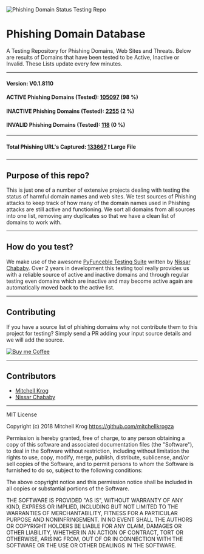 <img src="https://github.com/mitchellkrogza/Phishing.Database/blob/master/dev-tools/phishing-logo.jpg" alt="Phishing Domain Status Testing Repo"/>

# Phishing Domain Database

A Testing Repository for Phishing Domains, Web Sites and Threats. 
Below are results of Domains that have been tested to be Active, Inactive or Invalid. 
These Lists update every few minutes. 

_______________
#### Version: V0.1.8110
#### ACTIVE Phishing Domains (Tested): [105097](https://raw.githubusercontent.com/mitchellkrogza/Phishing.Database/master/phishing-domains-ACTIVE.txt) (98 %)
#### INACTIVE Phishing Domains (Tested): [2255](https://raw.githubusercontent.com/mitchellkrogza/Phishing.Database/master/phishing-domains-INACTIVE.txt) (2 %)
#### INVALID Phishing Domains (Tested): [118](https://raw.githubusercontent.com/mitchellkrogza/Phishing.Database/master/phishing-domains-INVALID.txt) (0 %)
*****************************
#### Total Phishing URL's Captured: [133667](https://raw.githubusercontent.com/mitchellkrogza/Phishing.Database/master/input-source/ALL-feeds.list) :exclamation: Large File
____________________


## Purpose of this repo?

This is just one of a number of extensive projects dealing with testing the status of harmful domain names and web sites. We test sources of Phishing attacks to keep track of how many of the domain names used in Phishing attacks are still active and functioning. We sort all domains from all sources into one list, removing any duplicates so that we have a clean list of domains to work with.

************************************************
## How do you test?

We make use of the awesome [PyFunceble Testing Suite](https://github.com/funilrys/PyFunceble) written by [Nissar Chababy](https://github.com/funilrys/). Over 2 years in development this testing tool really provides us with a reliable source of active and inactive domains and through regular testing even domains which are inactive and may become active again are automatically moved back to the active list.

************************************************
## Contributing

If you have a source list of phishing domains why not contribute them to this project for testing? Simply send a PR adding your input source details and we will add the source. 

[<img src="https://github.com/mitchellkrogza/Phishing.Database/blob/master/dev-tools/kofi3.png" alt="Buy me Coffee"/>](https://ko-fi.com/mitchellkrog)


************************************************
## Contributors

- [Mitchell Krog](https://github.com/mitchellkrogza/)
- [Nissar Chababy](https://github.com/funilrys/)

************************************************
MIT License

Copyright (c) 2018 Mitchell Krog
https://github.com/mitchellkrogza

Permission is hereby granted, free of charge, to any person obtaining a copy
of this software and associated documentation files (the "Software"), to deal
in the Software without restriction, including without limitation the rights
to use, copy, modify, merge, publish, distribute, sublicense, and/or sell
copies of the Software, and to permit persons to whom the Software is
furnished to do so, subject to the following conditions:

The above copyright notice and this permission notice shall be included in all
copies or substantial portions of the Software.

THE SOFTWARE IS PROVIDED "AS IS", WITHOUT WARRANTY OF ANY KIND, EXPRESS OR
IMPLIED, INCLUDING BUT NOT LIMITED TO THE WARRANTIES OF MERCHANTABILITY,
FITNESS FOR A PARTICULAR PURPOSE AND NONINFRINGEMENT. IN NO EVENT SHALL THE
AUTHORS OR COPYRIGHT HOLDERS BE LIABLE FOR ANY CLAIM, DAMAGES OR OTHER
LIABILITY, WHETHER IN AN ACTION OF CONTRACT, TORT OR OTHERWISE, ARISING FROM,
OUT OF OR IN CONNECTION WITH THE SOFTWARE OR THE USE OR OTHER DEALINGS IN THE
SOFTWARE.

